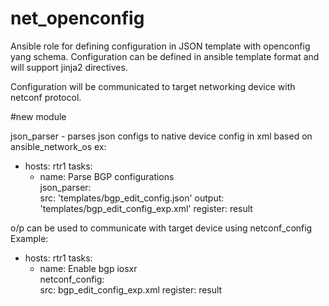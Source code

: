 # net_openconfig

Ansible role for defining configuration in JSON template with openconfig yang schema. 
Configuration can be defined in ansible template format and will support jinja2 directives.

Configuration will be communicated to target networking device with netconf protocol.

#new module

json_parser - parses json configs to native device config in xml based on ansible_network_os
ex:
- hosts: rtr1
  tasks:
    - name: Parse BGP configurations                                                    
      json_parser:                                                                                                         
          src: 'templates/bgp_edit_config.json'
          output: 'templates/bgp_edit_config_exp.xml'
      register: result                                                                                                       
                                           
o/p can be used to communicate with target device using netconf_config
Example:
- hosts: rtr1
  tasks:
    - name: Enable bgp iosxr                                                     
      netconf_config:                                                                                                         
          src: bgp_edit_config_exp.xml
      register: result                                                                                                        
